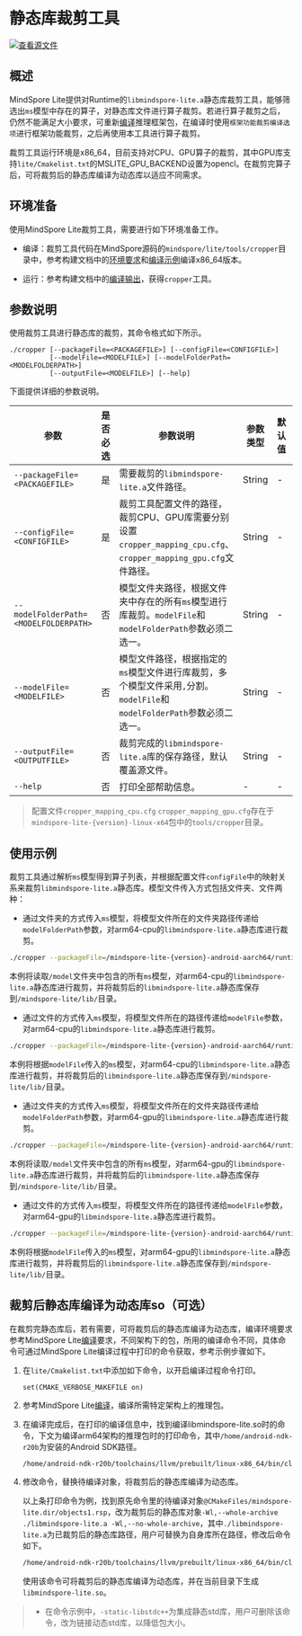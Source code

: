 # 静态库裁剪工具

[![查看源文件](https://mindspore-website.obs.cn-north-4.myhuaweicloud.com/website-images/master/resource/_static/logo_source.png)](https://gitee.com/mindspore/docs/blob/master/docs/lite/docs/source_zh_cn/use/cropper_tool.md)

## 概述

MindSpore Lite提供对Runtime的`libmindspore-lite.a`静态库裁剪工具，能够筛选出`ms`模型中存在的算子，对静态库文件进行算子裁剪。若进行算子裁剪之后，仍然不能满足大小要求，可重新[编译](https://www.mindspore.cn/lite/docs/zh-CN/master/use/build.html)推理框架包，在编译时使用`框架功能裁剪编译选项`进行框架功能裁剪，之后再使用本工具进行算子裁剪。

裁剪工具运行环境是x86_64，目前支持对CPU、GPU算子的裁剪，其中GPU库支持`lite/Cmakelist.txt`的MSLITE_GPU_BACKEND设置为opencl。在裁剪完算子后，可将裁剪后的静态库编译为动态库以适应不同需求。

## 环境准备

使用MindSpore Lite裁剪工具，需要进行如下环境准备工作。

- 编译：裁剪工具代码在MindSpore源码的`mindspore/lite/tools/cropper`目录中，参考构建文档中的[环境要求](https://www.mindspore.cn/lite/docs/zh-CN/master/use/build.html#环境要求)和[编译示例](https://www.mindspore.cn/lite/docs/zh-CN/master/use/build.html#编译示例)编译x86_64版本。

- 运行：参考构建文档中的[编译输出](https://www.mindspore.cn/lite/docs/zh-CN/master/use/build.html#目录结构)，获得`cropper`工具。

## 参数说明

使用裁剪工具进行静态库的裁剪，其命令格式如下所示。

```text
./cropper [--packageFile=<PACKAGEFILE>] [--configFile=<CONFIGFILE>]
          [--modelFile=<MODELFILE>] [--modelFolderPath=<MODELFOLDERPATH>]
          [--outputFile=<MODELFILE>] [--help]
```

下面提供详细的参数说明。

| 参数                                  | 是否必选 | 参数说明                                                     | 参数类型 | 默认值 | 取值范围 |
| ------------------------------------- | -------- | ------------------------------------------------------------ | -------- | ------ | -------- |
| `--packageFile=<PACKAGEFILE>`         | 是       | 需要裁剪的`libmindspore-lite.a`文件路径。                    | String   | -      | -        |
| `--configFile=<CONFIGFILE>`           | 是       | 裁剪工具配置文件的路径，裁剪CPU、GPU库需要分别设置`cropper_mapping_cpu.cfg`、`cropper_mapping_gpu.cfg`文件路径。 | String   | -      | -        |
| `--modelFolderPath=<MODELFOLDERPATH>` | 否       | 模型文件夹路径，根据文件夹中存在的所有`ms`模型进行库裁剪。`modelFile`和`modelFolderPath`参数必须二选一。 | String   | -      | -        |
| `--modelFile=<MODELFILE>`             | 否       | 模型文件路径，根据指定的`ms`模型文件进行库裁剪，多个模型文件采用`,`分割。`modelFile`和`modelFolderPath`参数必须二选一。 | String   | -      | -        |
| `--outputFile=<OUTPUTFILE>`           | 否       | 裁剪完成的`libmindspore-lite.a`库的保存路径，默认覆盖源文件。 | String   | -      | -        |
| `--help`                              | 否       | 打印全部帮助信息。                                           | -        | -      | -        |

> 配置文件`cropper_mapping_cpu.cfg` `cropper_mapping_gpu.cfg`存在于`mindspore-lite-{version}-linux-x64`包中的`tools/cropper`目录。

## 使用示例

裁剪工具通过解析`ms`模型得到算子列表，并根据配置文件`configFile`中的映射关系来裁剪`libmindspore-lite.a`静态库。模型文件传入方式包括文件夹、文件两种：

- 通过文件夹的方式传入`ms`模型，将模型文件所在的文件夹路径传递给`modelFolderPath`参数，对arm64-cpu的`libmindspore-lite.a`静态库进行裁剪。

```bash
./cropper --packageFile=/mindspore-lite-{version}-android-aarch64/runtime/lib/libmindspore-lite.a --configFile=./cropper_mapping_cpu.cfg --modelFolderPath=/model --outputFile=/mindspore-lite/lib/libmindspore-lite.a
```

本例将读取`/model`文件夹中包含的所有`ms`模型，对arm64-cpu的`libmindspore-lite.a`静态库进行裁剪，并将裁剪后的`libmindspore-lite.a`静态库保存到`/mindspore-lite/lib/`目录。

- 通过文件的方式传入`ms`模型，将模型文件所在的路径传递给`modelFile`参数，对arm64-cpu的`libmindspore-lite.a`静态库进行裁剪。

```bash
./cropper --packageFile=/mindspore-lite-{version}-android-aarch64/runtime/lib/libmindspore-lite.a --configFile=./cropper_mapping_cpu.cfg --modelFile=/model/lenet.ms,/model/retinaface.ms  --outputFile=/mindspore-lite/lib/libmindspore-lite.a
```

本例将根据`modelFile`传入的`ms`模型，对arm64-cpu的`libmindspore-lite.a`静态库进行裁剪，并将裁剪后的`libmindspore-lite.a`静态库保存到`/mindspore-lite/lib/`目录。

- 通过文件夹的方式传入`ms`模型，将模型文件所在的文件夹路径传递给`modelFolderPath`参数，对arm64-gpu的`libmindspore-lite.a`静态库进行裁剪。

```bash
./cropper --packageFile=/mindspore-lite-{version}-android-aarch64/runtime/lib/libmindspore-lite.a --configFile=./cropper_mapping_gpu.cfg --modelFolderPath=/model --outputFile=/mindspore-lite/lib/libmindspore-lite.a
```

本例将读取`/model`文件夹中包含的所有`ms`模型，对arm64-gpu的`libmindspore-lite.a`静态库进行裁剪，并将裁剪后的`libmindspore-lite.a`静态库保存到`/mindspore-lite/lib/`目录。

- 通过文件的方式传入`ms`模型，将模型文件所在的路径传递给`modelFile`参数，对arm64-gpu的`libmindspore-lite.a`静态库进行裁剪。

```bash
./cropper --packageFile=/mindspore-lite-{version}-android-aarch64/runtime/lib/libmindspore-lite.a --configFile=./cropper_mapping_gpu.cfg --modelFile=/model/lenet.ms,/model/retinaface.ms  --outputFile=/mindspore-lite/lib/libmindspore-lite.a
```

本例将根据`modelFile`传入的`ms`模型，对arm64-gpu的`libmindspore-lite.a`静态库进行裁剪，并将裁剪后的`libmindspore-lite.a`静态库保存到`/mindspore-lite/lib/`目录。

## 裁剪后静态库编译为动态库so（可选）

在裁剪完静态库后，若有需要，可将裁剪后的静态库编译为动态库，编译环境要求参考MindSpore Lite[编译](https://www.mindspore.cn/lite/docs/zh-CN/master/use/build.html)要求，不同架构下的包，所用的编译命令不同，具体命令可通过MindSpore Lite编译过程中打印的命令获取，参考示例步骤如下。

1. 在`lite/Cmakelist.txt`中添加如下命令，以开启编译过程命令打印。

    ```text
    set(CMAKE_VERBOSE_MAKEFILE on)
    ```

2. 参考MindSpore Lite[编译](https://www.mindspore.cn/lite/docs/zh-CN/master/use/build.html)，编译所需特定架构上的推理包。

3. 在编译完成后，在打印的编译信息中，找到编译libmindspore-lite.so时的命令，下文为编译arm64架构的推理包时的打印命令，其中`/home/android-ndk-r20b`为安装的Android SDK路径。

    ```bash
    /home/android-ndk-r20b/toolchains/llvm/prebuilt/linux-x86_64/bin/clang++ --target=aarch64-none-linux-android21 --gcc-toolchain=/home/android-ndk-r20b/toolchains/llvm/prebuilt/linux-x86_64 --sysroot=/home/android-ndk-r20b/toolchains/llvm/prebuilt/linux-x86_64/sysroot -fPIC -D_FORTIFY_SOURCE=2 -O2 -Wall -Werror -Wno-attributes -Wno-deprecated-declarations         -Wno-missing-braces -Wno-overloaded-virtual -std=c++17 -fPIC -fPIE -fstack-protector-strong  -DANDROID -fdata-sections -ffunction-sections -funwind-tables -fstack-protector-strong -no-canonical-prefixes -fno-addrsig -Wa,--noexecstack -Wformat -Werror=format-security    -fomit-frame-pointer -fstrict-aliasing -ffunction-sections         -fdata-sections -ffast-math -fno-rtti -fno-exceptions -Wno-unused-private-field -O2 -DNDEBUG  -Wl,-z,relro -Wl,-z,now -Wl,-z,noexecstack -s  -Wl,--exclude-libs,libgcc.a -Wl,--exclude-libs,libatomic.a -static-libstdc++ -Wl,--build-id -Wl,--warn-shared-textrel -Wl,--fatal-warnings -Wl,--no-undefined -Qunused-arguments -Wl,-z,noexecstack  -shared -Wl,-soname,libmindspore-lite.so -o libmindspore-lite.so @CMakeFiles/mindspore-lite.dir/objects1.rsp  -llog -ldl -latomic -lm
    ```

4. 修改命令，替换待编译对象，将裁剪后的静态库编译为动态库。

    以上条打印命令为例，找到原先命令里的待编译对象`@CMakeFiles/mindspore-lite.dir/objects1.rsp`，改为裁剪后的静态库对象`-Wl,--whole-archive ./libmindspore-lite.a -Wl,--no-whole-archive`，其中`./libmindspore-lite.a`为已裁剪后的静态库路径，用户可替换为自身库所在路径，修改后命令如下。

    ```bash
    /home/android-ndk-r20b/toolchains/llvm/prebuilt/linux-x86_64/bin/clang++ --target=aarch64-none-linux-android21 --gcc-toolchain=/home/android-ndk-r20b/toolchains/llvm/prebuilt/linux-x86_64 --sysroot=/home/android-ndk-r20b/toolchains/llvm/prebuilt/linux-x86_64/sysroot -fPIC -D_FORTIFY_SOURCE=2 -O2 -Wall -Werror -Wno-attributes -Wno-deprecated-declarations         -Wno-missing-braces -Wno-overloaded-virtual -std=c++17 -fPIC -fPIE -fstack-protector-strong  -DANDROID -fdata-sections -ffunction-sections -funwind-tables -fstack-protector-strong -no-canonical-prefixes -fno-addrsig -Wa,--noexecstack -Wformat -Werror=format-security    -fomit-frame-pointer -fstrict-aliasing -ffunction-sections         -fdata-sections -ffast-math -fno-rtti -fno-exceptions -Wno-unused-private-field -O2 -DNDEBUG  -Wl,-z,relro -Wl,-z,now -Wl,-z,noexecstack -s  -Wl,--exclude-libs,libgcc.a -Wl,--exclude-libs,libatomic.a -static-libstdc++ -Wl,--build-id -Wl,--warn-shared-textrel -Wl,--fatal-warnings -Wl,--no-undefined -Qunused-arguments -Wl,-z,noexecstack  -shared -Wl,-soname,libmindspore-lite.so -o libmindspore-lite.so -Wl,--whole-archive ./libmindspore-lite.a -Wl,--no-whole-archive  -llog -ldl -latomic -lm
    ```

    使用该命令可将裁剪后的静态库编译为动态库，并在当前目录下生成`libmindspore-lite.so`。

> - 在命令示例中，`-static-libstdc++`为集成静态std库，用户可删除该命令，改为链接动态std库，以降低包大小。
